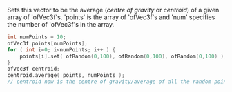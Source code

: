 Sets this vector to be the average (*centre of gravity* or *centroid*) of a given array of 'ofVec3f's. 'points' is the array of 'ofVec3f's and 'num' specifies the number of 'ofVec3f's in the array.

```cpp
int numPoints = 10;
ofVec3f points[numPoints];
for ( int i=0; i<numPoints; i++ ) {
	points[i].set( ofRandom(0,100), ofRandom(0,100), ofRandom(0,100) );
}
ofVec3f centroid;
centroid.average( points, numPoints ); 
// centroid now is the centre of gravity/average of all the random points
```
